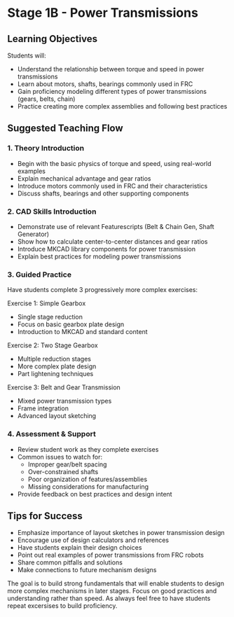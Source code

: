 # Stage 1B - Power Transmissions

## Learning Objectives

Students will:
- Understand the relationship between torque and speed in power transmissions
- Learn about motors, shafts, bearings commonly used in FRC
- Gain proficiency modeling different types of power transmissions (gears, belts, chain) 
- Practice creating more complex assemblies and following best practices

## Suggested Teaching Flow

### 1. Theory Introduction
- Begin with the basic physics of torque and speed, using real-world examples
- Explain mechanical advantage and gear ratios
- Introduce motors commonly used in FRC and their characteristics
- Discuss shafts, bearings and other supporting components

### 2. CAD Skills Introduction
- Demonstrate use of relevant Featurescripts (Belt & Chain Gen, Shaft Generator)
- Show how to calculate center-to-center distances and gear ratios
- Introduce MKCAD library components for power transmission
- Explain best practices for modeling power transmissions

### 3. Guided Practice
Have students complete 3 progressively more complex exercises:

Exercise 1: Simple Gearbox
- Single stage reduction
- Focus on basic gearbox plate design
- Introduction to MKCAD and standard content

Exercise 2: Two Stage Gearbox  
- Multiple reduction stages
- More complex plate design
- Part lightening techniques

Exercise 3: Belt and Gear Transmission
- Mixed power transmission types
- Frame integration
- Advanced layout sketching

### 4. Assessment & Support
- Review student work as they complete exercises
- Common issues to watch for:
  - Improper gear/belt spacing
  - Over-constrained shafts
  - Poor organization of features/assemblies
  - Missing considerations for manufacturing
- Provide feedback on best practices and design intent

## Tips for Success

- Emphasize importance of layout sketches in power transmission design
- Encourage use of design calculators and references
- Have students explain their design choices
- Point out real examples of power transmissions from FRC robots
- Share common pitfalls and solutions
- Make connections to future mechanism designs

The goal is to build strong fundamentals that will enable students to design more complex mechanisms in later stages. Focus on good practices and understanding rather than speed. As always feel free to have students repeat excersises to build proficiency.

<br>
